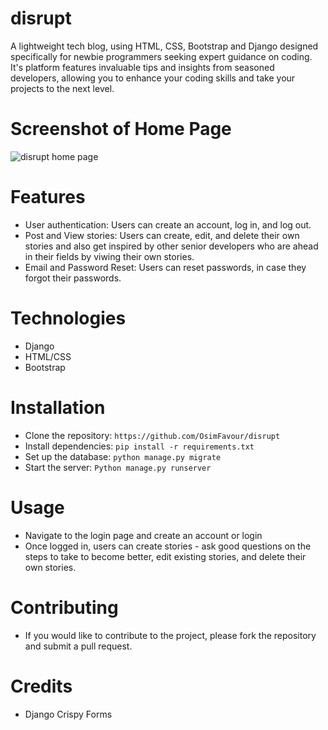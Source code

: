 # disrupt
A lightweight tech blog, using HTML, CSS, Bootstrap and Django designed specifically for newbie programmers seeking expert guidance on coding. 
It's platform features invaluable tips and insights from seasoned developers, allowing you to enhance your 
coding skills and take your projects to the next level. 

# Screenshot of Home Page
 ![disrupt home page](https://github.com/OsimFavour/disrupt/assets/95959056/732a3a46-74be-473d-8d30-4c39f7ce7d7b)


# Features
- User authentication: Users can create an account, log in, and log out.
- Post and View stories: Users can create, edit, and delete their own stories and also get inspired by other senior developers who are ahead in their fields by viwing their own stories.
- Email and Password Reset: Users can reset passwords, in case they forgot their passwords.

# Technologies
- Django
- HTML/CSS
- Bootstrap

# Installation
- Clone the repository: `https://github.com/OsimFavour/disrupt`
- Install dependencies: `pip install -r requirements.txt`
- Set up the database: `python manage.py migrate`
- Start the server: `Python manage.py runserver`

# Usage
- Navigate to the login page and create an account or login
- Once logged in, users can create stories - ask good questions on the steps to take to become better, edit existing stories, and delete their own stories.

# Contributing
- If you would like to contribute to the project, please fork the repository and submit a pull request.

# Credits
- Django Crispy Forms





